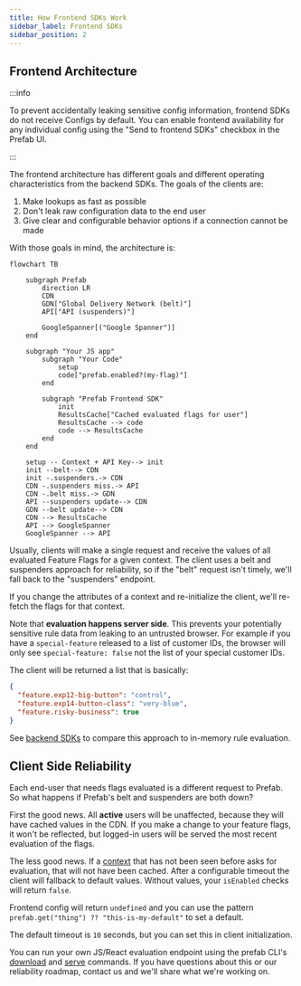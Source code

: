 ```yaml
---
title: How Frontend SDKs Work
sidebar_label: Frontend SDKs
sidebar_position: 2
---
```


## Frontend Architecture

:::info

To prevent accidentally leaking sensitive config information, frontend SDKs do not receive Configs by default. You can enable frontend availability for any individual config using the "Send to frontend SDKs" checkbox in the Prefab UI.

:::

The frontend architecture has different goals and different operating characteristics from the backend SDKs. The goals of the clients are:

1. Make lookups as fast as possible
2. Don't leak raw configuration data to the end user
3. Give clear and configurable behavior options if a connection cannot be made

With those goals in mind, the architecture is:

```mermaid
flowchart TB

    subgraph Prefab
        direction LR
        CDN
        GDN["Global Delivery Network (belt)"]
        API["API (suspenders)"]

        GoogleSpanner[("Google Spanner")]
    end

    subgraph "Your JS app"
        subgraph "Your Code"
            setup
            code["prefab.enabled?(my-flag)"]
        end

        subgraph "Prefab Frontend SDK"
            init
            ResultsCache["Cached evaluated flags for user"]
            ResultsCache --> code
            code --> ResultsCache
        end
    end

    setup -- Context + API Key--> init
    init --belt--> CDN
    init -.suspenders.-> CDN
    CDN -.suspenders miss.-> API
    CDN -.belt miss.-> GDN
    API --suspenders update--> CDN
    GDN --belt update--> CDN
    CDN --> ResultsCache
    API --> GoogleSpanner
    GoogleSpanner --> API
```

Usually, clients will make a single request and receive the values of all evaluated Feature Flags for a given context. The client uses a belt and suspenders approach for reliability, so if the "belt" request isn't timely, we'll fall back to the "suspenders" endpoint.

If you change the attributes of a context and re-initialize the client, we'll re-fetch the flags for that context.

Note that **evaluation happens server side**. This prevents your potentially sensitive rule data from leaking to an untrusted browser. For example if you
have a `special-feature` released to a list of customer IDs, the browser will only see `special-feature: false` not the list of your special customer IDs.

The client will be returned a list that is basically:

```json
{
  "feature.exp12-big-button": "control",
  "feature.exp14-button-class": "very-blue",
  "feature.risky-business": true
}
```

See [backend SDKs](/docs/explanations/concepts/backend-sdks.md) to compare this approach to in-memory rule evaluation.

## Client Side Reliability

Each end-user that needs flags evaluated is a different request to Prefab. So what happens if Prefab's belt and suspenders are both down?

First the good news. All **active** users will be unaffected, because they will have cached values in the CDN.
If you make a change to your feature flags, it won't be reflected, but logged-in users will be served the most
recent evaluation of the flags.

The less good news. If a [context](/docs/explanations/concepts/context) that has not been seen before asks for evaluation, that will not have been cached. After a configurable timeout the client will fallback to default values.
Without values, your `isEnabled` checks will return `false`.

Frontend config will return `undefined` and you can use the pattern `prefab.get("thing") ?? "this-is-my-default"` to set a default.

The default timeout is `10` seconds, but you can set this in client initialization.

You can run your own JS/React evaluation endpoint using the prefab CLI's [download](/docs/tools/cli#download) and [serve](/docs/tools/cli#serve) commands. If you have questions about this or our reliability roadmap, contact us and we'll share what we're working on.
